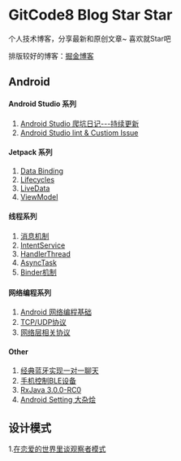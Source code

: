 # GitCode8 Blog        Star  Star

个人技术博客，分享最新和原创文章~ 喜欢就Star吧

排版较好的博客：[掘金博客](https://juejin.im/user/5995c9f2f265da248c3934a5/posts)


## Android 
#### Android Studio 系列
1. [Android Studio 爬坑日记---持续更新](https://github.com/GitCode8/GitCode/issues/17)
2. [Android Studio lint & Custiom Issue](https://github.com/GitCode8/GitCode/issues/18)

#### Jetpack 系列
1. [Data Binding](https://github.com/GitCode8/GitCode/issues/2)
2. [Lifecycles](https://github.com/GitCode8/GitCode/issues/3)
3. [LiveData](https://github.com/GitCode8/GitCode/issues/4)
4. [ViewModel](https://github.com/GitCode8/GitCode/issues/7)

#### 线程系列
1. [消息机制](https://github.com/GitCode8/GitCode/issues/5)
2. [IntentService](https://github.com/GitCode8/GitCode/issues/8)
3. [HandlerThread](https://github.com/GitCode8/GitCode/issues/9)
4. [AsyncTask](https://github.com/GitCode8/GitCode/issues/10)
5. [Binder机制](https://github.com/GitCode8/GitCode/issues/13)

#### 网络编程系列
1. [Android 网络编程基础](https://github.com/GitCode8/GitCode/issues/6)
2. [TCP/UDP协议](https://github.com/GitCode8/GitCode/issues/16)
3. [网络层相关协议](https://github.com/GitCode8/GitCode/issues/20)

#### Other
1. [经典蓝牙实现一对一聊天](https://github.com/GitCode8/GitCode/issues/11)
2. [手机控制BLE设备](https://github.com/GitCode8/GitCode/issues/12)
3. [RxJava 3.0.0-RC0](https://github.com/GitCode8/GitCode/issues/14)
4. [Android Setting 大杂烩](https://github.com/GitCode8/GitCode/blob/master/article/Android%20Settings%E5%A4%A7%E6%9D%82%E7%83%A9.md)

## 设计模式
1.[在恋爱的世界里谈观察者模式](https://github.com/GitCode8/GitCode/issues/15)
